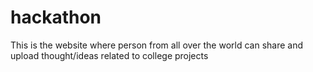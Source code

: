 # hackathon
This is the website where person from all over the world can share and upload thought/ideas related to college projects 
